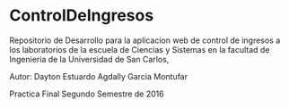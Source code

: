 # ControlDeIngresos

Repositorio de Desarrollo para la aplicacion web de control de ingresos a los laboratorios de la escuela de Ciencias y Sistemas en la facultad de Ingenieria de la Universidad de San Carlos,

Autor: Dayton Estuardo Agdally Garcia Montufar

Practica Final Segundo Semestre de 2016
